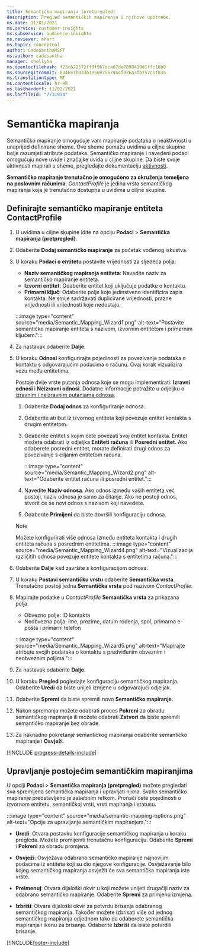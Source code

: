 ```yaml
---
title: Semantička mapiranja (pretpregled)
description: Pregled semantičkih mapiranja i njihove upotrebe.
ms.date: 11/01/2021
ms.service: customer-insights
ms.subservice: audience-insights
ms.reviewer: mhart
ms.topic: conceptual
author: CadeSanthaMSFT
ms.author: cadesantha
manager: shellyha
ms.openlocfilehash: f23c622572ff9f967eca07de7898419d1ffc18b0
ms.sourcegitcommit: 834651b933b1e50e7557d44f926a3fb757c1f83a
ms.translationtype: MT
ms.contentlocale: hr-HR
ms.lasthandoff: 11/02/2021
ms.locfileid: "7731934"
---
```

# <a name="semantic-mappings"></a>Semantička mapiranja

Semantičko mapiranje omogućuje vam mapiranje podataka o neaktivnosti u unaprijed definirane sheme. Ove sheme pomažu uvidima u ciljne skupine bolje razumjeti atribute podataka. Semantičko mapiranje i navedeni podaci omogućuju nove uvide i značajke uvida u ciljne skupine. Da biste svoje aktivnosti mapirali u sheme, pregledajte dokumentaciju [aktivnosti](activities.md).

**Semantičko mapiranje trenutačno je omogućeno za okruženja temeljena na poslovnim računima**. *ContactProfile* je jedina vrsta semantičkog mapiranja koja je trenutačno dostupna u uvidima u ciljne skupine.

## <a name="define-a-contactprofile-semantic-entity-mapping"></a>Definirajte semantičko mapiranje entiteta ContactProfile

1. U uvidima u ciljne skupine idite na opciju **Podaci** > **Semantička mapiranja (pretpregled)**.

1. Odaberite **Dodaj semantičko mapiranje** za početak vođenog iskustva.

1. U koraku **Podaci o entitetu** postavite vrijednosti za sljedeća polja:

   - **Naziv semantičkog mapiranja entiteta**: Navedite naziv za semantičko mapiranje entiteta.
   - **Izvorni entitet**: Odaberite entitet koji uključuje podatke o kontaktu.
   - **Primarni ključ**: Odaberite polje koje jedinstveno identificira zapis kontakta. Ne smije sadržavati duplicirane vrijednosti, prazne vrijednosti ili vrijednosti koje nedostaju.

   :::image type="content" source="media/Semantic_Mapping_Wizard1.png" alt-text="Postavite semantičko mapiranje entiteta s nazivom, izvornim entitetom i primarnim ključem.":::

1. Za nastavak odaberite **Dalje**.

1. U koraku **Odnosi** konfigurirajte pojedinosti za povezivanje podataka o kontaktu s odgovarajućim podacima o računu. Ovaj korak vizualizira vezu među entitetima.  

   Postoje dvije vrste putanja odnosa koje se mogu implementirati: **Izravni odnosi** i **Neizravni odnosi**. Dodatne informacije potražite u odjeljku o [izravnim i neizravnim putanjama odnosa](relationships.md#relationship-paths).

   1. Odaberite **Dodaj odnos** za konfiguriranje odnosa.
   1. Odaberite atribut iz izvornog entiteta koji povezuje entitet kontakta s drugim entitetom.
   1. Odaberite entitet s kojim ćete povezati svoj entitet kontakta. Entitet možete odabrati iz odjeljka **Entiteti računa** ili **Posredni entitet**. Ako odaberete posredni entitet, morate definirati drugi odnos za povezivanje s ciljanim entitetom računa.

      :::image type="content" source="media/Semantic_Mapping_Wizard2.png" alt-text="Odaberite entitet računa ili posredni entitet.":::

   1. Navedite **Naziv odnosa**. Ako odnos između vaših entiteta već postoji, naziv odnosa je samo za čitanje. Ako ne postoji odnos, stvorit će se novi odnos s nazivom koji navedete.
   1. Odaberite **Primijeni** da biste dovršili konfiguraciju odnosa.

   > [!NOTE]
   > Možete konfigurirati više odnosa između entiteta kontakta i drugih entiteta računa s posrednim entitetima.
   >  :::image type="content" source="media/Semantic_Mapping_Wizard4.png" alt-text="Vizualizacija različitih odnosa povezuje entitete kontakta s entitetima računa.":::

1. Odaberite **Dalje** kad završite s konfiguracijom odnosa.

1. U koraku **Postavi semantičku vrstu** odaberite **Semantička vrsta**. Trenutačno postoji jedna **Semantička vrsta** pod nazivom *ContactProfile*.

1. Mapirajte podatke u *ContactProfile* **Semantička vrsta** za prikazana polja.
   - Obvezno polje: ID kontakta
   - Neobvezna polja: ime, prezime, datum rođenja, spol, primarna e-pošta i primarni telefon

   :::image type="content" source="media/Semantic_Mapping_Wizard5.png" alt-text="Mapirajte atribute svojih podataka o kontaktu s predviđenim obveznim i neobveznim poljima.":::

1. Za nastavak odaberite **Dalje**.

1. U koraku **Pregled** pogledajte konfiguraciju semantičkog mapiranja. Odaberite **Uredi** da biste unijeli izmjene u odgovarajući odjeljak.

1. Odaberite **Spremi** da biste spremili novo **Semantičko mapiranje**.

1. Nakon spremanja možete odabrati proces **Pokreni** za obradu semantičkog mapiranja ili možete odabrati **Zatvori** da biste spremili semantičko mapiranje bez obrade.

1. Za naknadno pokretanje semantičkog mapiranja odaberite semantičko mapiranje i **Osvježi**.

[!INCLUDE [progress-details-include](../includes/progress-details-pane.md)]

## <a name="manage-existing-semantic-mappings"></a>Upravljanje postojećim semantičkim mapiranjima

U opciji **Podaci** > **Semantička mapiranja (pretpregled)** možete pregledati sva spremljena semantička mapiranja i upravljati njima. Svako semantičko mapiranje predstavljeno je zasebnim retkom. Pronaći ćete pojedinosti o izvornom entitetu, semantičkoj vrsti, vrsti mapiranja i statusu.

:::image type="content" source="media/semantic-mapping-options.png" alt-text="Opcije za upravljanje semantičkim mapiranjem.":::

- **Uredi**: Otvara postavku konfiguracije semantičkog mapiranja u koraku pregleda. Možete promijeniti trenutačnu konfiguraciju. Odaberite **Spremi** i **Pokreni** za obradu promjena.

- **Osvježi**: Osvježava odabrano semantičko mapiranje najnovijim podacima iz entiteta koji su dio njegove konfiguracije. Osvježavanje bilo kojeg semantičkog mapiranja osvježit će sva semantička mapiranja iste vrste.

- **Preimenuj**: Otvara dijaloški okvir u koji možete unijeti drugačiji naziv za odabrano semantičko mapiranje. Odaberite **Spremi** za primjenu izmjena.

- **Izbriši**: Otvara dijaloški okvir za potvrdu brisanja odabranog semantičkog mapiranja. Također možete izbrisati više od jednog semantičkog mapiranja odjednom tako da odaberete semantička mapiranja i ikonu za brisanje. Odaberite **Izbriši** da biste potvrdili brisanje.


[!INCLUDE[footer-include](../includes/footer-banner.md)]
